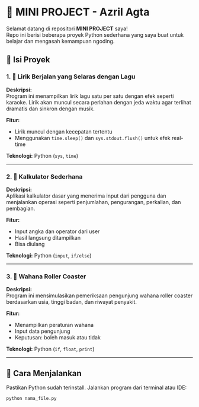 # 🎯 MINI PROJECT - Azril Agta

Selamat datang di repositori **MINI PROJECT** saya!  
Repo ini berisi beberapa proyek Python sederhana yang saya buat untuk belajar dan mengasah kemampuan ngoding.

## 📂 Isi Proyek

### 1. 🎵 Lirik Berjalan yang Selaras dengan Lagu
**Deskripsi:**  
Program ini menampilkan lirik lagu satu per satu dengan efek seperti karaoke. Lirik akan muncul secara perlahan dengan jeda waktu agar terlihat dramatis dan sinkron dengan musik.

**Fitur:**
- Lirik muncul dengan kecepatan tertentu
- Menggunakan `time.sleep()` dan `sys.stdout.flush()` untuk efek real-time

**Teknologi:** Python (`sys`, `time`)

---

### 2. 🧮 Kalkulator Sederhana
**Deskripsi:**  
Aplikasi kalkulator dasar yang menerima input dari pengguna dan menjalankan operasi seperti penjumlahan, pengurangan, perkalian, dan pembagian.

**Fitur:**
- Input angka dan operator dari user
- Hasil langsung ditampilkan
- Bisa diulang

**Teknologi:** Python (`input`, `if/else`)

---

### 3. 🎢 Wahana Roller Coaster
**Deskripsi:**  
Program ini mensimulasikan pemeriksaan pengunjung wahana roller coaster berdasarkan usia, tinggi badan, dan riwayat penyakit.

**Fitur:**
- Menampilkan peraturan wahana
- Input data pengunjung
- Keputusan: boleh masuk atau tidak

**Teknologi:** Python (`if`, `float`, `print`)

---

## 🚀 Cara Menjalankan

Pastikan Python sudah terinstall. Jalankan program dari terminal atau IDE:

```bash
python nama_file.py
